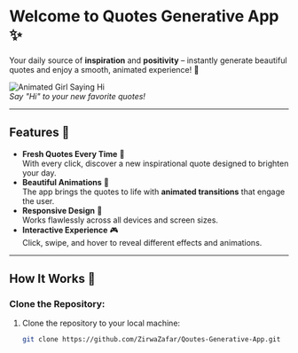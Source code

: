 # Welcome to Quotes Generative App ✨

Your daily source of **inspiration** and **positivity** – instantly generate beautiful quotes and enjoy a smooth, animated experience! 🌟

![Animated Girl Saying Hi](https://media.giphy.com/media/xT0GqUzRlN8IHDfsR6/giphy.gif)  
*Say "Hi" to your new favorite quotes!*

---

## Features 🚀

- **Fresh Quotes Every Time** 🌱  
  With every click, discover a new inspirational quote designed to brighten your day.
- **Beautiful Animations** 💫  
  The app brings the quotes to life with **animated transitions** that engage the user.
- **Responsive Design** 📱  
  Works flawlessly across all devices and screen sizes.
- **Interactive Experience** 🎮  
  Click, swipe, and hover to reveal different effects and animations.

---

## How It Works 🎉

### Clone the Repository:
1. Clone the repository to your local machine:
   ```bash
   git clone https://github.com/ZirwaZafar/Qoutes-Generative-App.git
